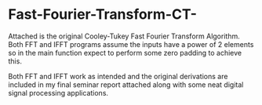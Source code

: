 # Fast-Fourier-Transform-CT-
Attached is the original Cooley-Tukey Fast Fourier Transform Algorithm.  Both FFT and IFFT programs assume the inputs have a power of 2 elements
so in the main function expect to perform some zero padding to achieve this.   

Both FFT and IFFT work as intended and the original derivations are included in my final seminar report attached along with some neat digital signal processing applications.
